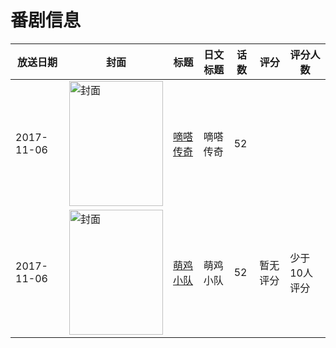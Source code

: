 # 番剧信息

|放送日期|封面|标题|日文标题|话数|评分|评分人数|
|---|---|---|---|---|---|---|
|2017-11-06|<img src="//lain.bgm.tv/pic/cover/c/0f/b0/229504_77xtX.jpg" alt="封面" style="width:150px;height:200px;object-fit:cover;">|[嘀嗒传奇](https://bangumi.tv/subject/229504)|嘀嗒传奇|52|||
|2017-11-06|<img src="//lain.bgm.tv/pic/cover/c/41/a0/229507_553gx.jpg" alt="封面" style="width:150px;height:200px;object-fit:cover;">|[萌鸡小队](https://bangumi.tv/subject/229507)|萌鸡小队|52|暂无评分|少于10人评分|
